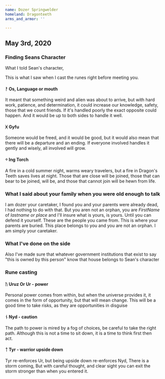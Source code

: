 ```yaml
---
name: Dozer Springwelder
homeland: Dragonteeth
arms_and_armor: ''

---
```

## May 3rd, 2020

### Finding Seans Character

What I told Sean's character, 

This is what I saw when I cast the runes right before meeting you.

#### ᚨ Os, Language or mouth

It meant that something weird and alien was about to arrive, but with hard work, patience, and determination, it could increase our knowledge, safety, those that we count friends. If it's handled poorly the exact opposite could happen. And it would be up to both sides to handle it well.

#### ᚸ Gyfu

Someone would be freed, and it would be good, but it would also mean that there will be a departure and an ending. If everyone involved handles it gently and wisely, all involved will grow.

#### ᛜ Ing Torch

A fire in a cold summer night, warms weary travelers, but a fire in Dragon's Teeth saves lives at night. Those that are close will be joined, those that can bear to be joined, will be, and those that cannot join will be hewn from life. 

### What I said about your family when you were old enough to talk

I am dozer your caretaker, I found you and your parents were already dead, I had nothing to do with that. But you aren not an orphan, you are _FirstName_ of _lastname or place_ and I'll insure what is yours, is yours. Until you can defend it yourself. These are the people you came from. This is where your parents are buried. This place belongs to you and you are not an orphan. I am simply your caretaker. 

### What I've done on the side

Also I've made sure that whatever government institutions that exist to say "this is owned by this person" know that house belongs to Sean's character

### Rune casting

#### ᚢ Uruz Or Ur - power

Personal power comes from within, but when the universe provides it, it  comes in the form of opportunity, but that will mean change. This will be a good time to take risks, as they are opportunities in disguise

#### ᚾ Nyd - caution

The path to power is mired by a fog of choices, be careful to take the right path. Although this is not a time to sit down, it is a time to think first then act.

#### ᛏ Tyr - warrior upside down

Tyr re-enforces Ur, but being upside down re-enforces Nyd, There is a storm coming, But with careful thought, and clear sight you can exit the storm stronger than when you entered it.